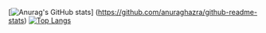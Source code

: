 [![Anurag's GitHub stats](https://github-readme-stats.vercel.app/api?username=thistle519)]
(https://github.com/anuraghazra/github-readme-stats)
[![Top Langs](https://github-readme-stats.vercel.app/api/top-langs/?username=thistle519&layout=compact)](https://github.com/anuraghazra/github-readme-stats)
